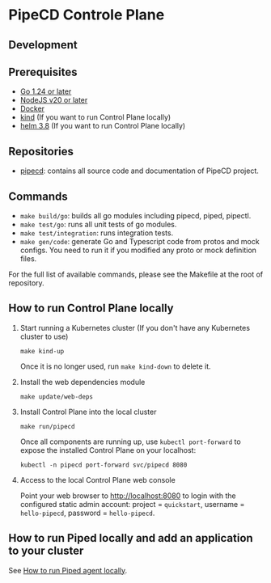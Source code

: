 # PipeCD Controle Plane
## Development

## Prerequisites

- [Go 1.24 or later](https://go.dev/)
- [NodeJS v20 or later](https://nodejs.org/en/)
- [Docker](https://www.docker.com/)
- [kind](https://kind.sigs.k8s.io/docs/user/quick-start/#installation) (If you want to run Control Plane locally)
- [helm 3.8](https://helm.sh/docs/intro/install/) (If you want to run Control Plane locally)

## Repositories
- [pipecd](https://github.com/pipe-cd/pipecd): contains all source code and documentation of PipeCD project.

## Commands

- `make build/go`: builds all go modules including pipecd, piped, pipectl.
- `make test/go`: runs all unit tests of go modules.
- `make test/integration`: runs integration tests.
- `make gen/code`: generate Go and Typescript code from protos and mock configs. You need to run it if you modified any proto or mock definition files.

For the full list of available commands, please see the Makefile at the root of repository.

## How to run Control Plane locally

1. Start running a Kubernetes cluster (If you don't have any Kubernetes cluster to use)

    ``` console
    make kind-up
    ```

    Once it is no longer used, run `make kind-down` to delete it.

2. Install the web dependencies module

    ``` console
    make update/web-deps
    ```

3. Install Control Plane into the local cluster

    ``` console
    make run/pipecd
    ```

    Once all components are running up, use `kubectl port-forward` to expose the installed Control Plane on your localhost:

    ``` console
    kubectl -n pipecd port-forward svc/pipecd 8080
    ```

4. Access to the local Control Plane web console

    Point your web browser to [http://localhost:8080](http://localhost:8080) to login with the configured static admin account: project = `quickstart`, username = `hello-pipecd`, password = `hello-pipecd`.

## How to run Piped locally and add an application to your cluster
See [How to run Piped agent locally](https://github.com/pipe-cd/pipecd/tree/master/cmd/piped#how-to-run-piped-agent-locally).
